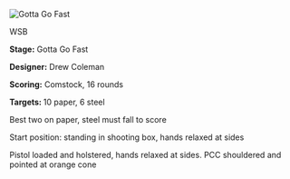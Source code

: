![Gotta Go Fast](https://github.com/bagellord/USPSA-Stages/blob/master/16-20%20rounds/Gotta%20Go%20Fast%20-%2016%20Rounds%20-%20Comstock/Gotta%20Go%20Fast.png)


WSB

<b>Stage:</b> Gotta Go Fast

<b>Designer:</b> Drew Coleman

<b>Scoring:</b> Comstock, 16 rounds

<b>Targets: </b>10 paper, 6 steel

Best two on paper, steel must fall to score

Start position: standing in shooting box, hands relaxed at sides

Pistol loaded and holstered, hands relaxed at sides. PCC shouldered and pointed at orange cone
